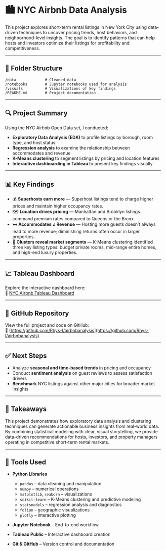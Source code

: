 # 🏙️ NYC Airbnb Data Analysis

This project explores short-term rental listings in New York City using data-driven techniques to uncover pricing trends, host behaviors, and neighborhood-level insights. The goal is to identify patterns that can help hosts and investors optimize their listings for profitability and competitiveness.

---

## 📁 Folder Structure

```
/data             # Cleaned data  
/notebooks        # Jupyter notebooks used for analysis  
/visuals          # Visualizations of key findings  
/README.md        # Project documentation  
```

---

## 🔍 Project Summary

Using the NYC Airbnb Open Data set, I conducted:

- **Exploratory Data Analysis (EDA)** to profile listings by borough, room type, and host status  
- **Regression analysis** to examine the relationship between accommodates and revenue  
- **K-Means clustering** to segment listings by pricing and location features  
- **Interactive dashboarding in Tableau** to present key findings visually  

---

## 📊 Key Findings

- 💰 **Superhosts earn more** — Superhost listings tend to charge higher prices and maintain higher occupancy rates.  
- 🗺️ **Location drives pricing** — Manhattan and Brooklyn listings command premium rates compared to Queens or the Bronx.  
- 🛏️ **Accommodates ≠ Revenue** — Hosting more guests doesn’t always lead to more revenue; diminishing returns often occur in larger properties.  
- 📌 **Clusters reveal market segments** — K-Means clustering identified three key listing types: budget private rooms, mid-range entire homes, and high-end luxury properties.

---

## 📈 Tableau Dashboard

Explore the interactive dashboard here:  
🔗 [NYC Airbnb Tableau Dashboard](https://public.tableau.com/app/profile/rhys.ingalls/viz/NYCAirbnbDataAnalysis_17507221661720/NYCAirBnbAnalysis?publish=yes)

---

## 📂 GitHub Repository

View the full project and code on GitHub:  
🔗 [https://github.com/Rhys-I/airbnbanalysis](https://github.com/Rhys-I/airbnbanalysis)

---

## ✅ Next Steps

- Analyze **seasonal and time-based trends** in pricing and occupancy  
- Conduct **sentiment analysis** on guest reviews to assess satisfaction drivers  
- **Benchmark** NYC listings against other major cities for broader market insights  

---

## 🧠 Takeaways

This project demonstrates how exploratory data analysis and clustering techniques can generate actionable business insights from real-world data. By combining statistical modeling with clear, visual storytelling, we provide data-driven recommendations for hosts, investors, and property managers operating in competitive short-term rental markets.

---

## 📎 Tools Used

- **Python Libraries**  
  - `pandas` – data cleaning and manipulation  
  - `numpy` – numerical operations  
  - `matplotlib`, `seaborn` – visualizations  
  - `scikit-learn` – K-Means clustering and predictive modeling  
  - `statsmodels` – regression analysis and diagnostics  
  - `folium` – geographic visualizations  
  - `plotly` – interactive plotting  

- **Jupyter Notebook** – End-to-end workflow  
- **Tableau Public** – Interactive dashboard creation  
- **Git & GitHub** – Version control and documentation  
